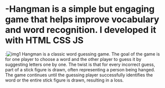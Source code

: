 # -Hangman is a simple but engaging game that helps improve vocabulary and word recognition. I developed it with HTML CSS JS 
:![img1](https://github.com/othmanetaybi/-/assets/82034036/5dcab324-6635-459f-83f0-a74b9a336517)
Hangman is a classic word guessing game. The goal of the game is for one player to choose a word and the other player to guess it by suggesting letters one by one. The twist is that for every incorrect guess, part of a stick figure is drawn, often representing a person being hanged. The game continues until the guessing player successfully identifies the word or the entire stick figure is drawn, resulting in a loss.
